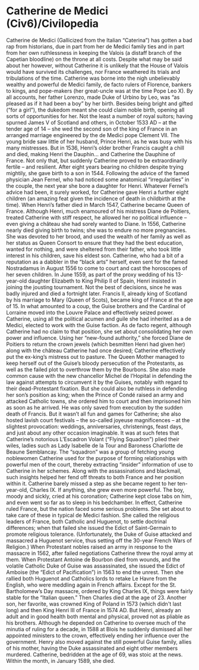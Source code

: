 # Catherine de Medici (Civ6)/Civilopedia

Catherine de Medici (Gallicized from the Italian “Caterina”) has gotten a bad rap from historians, due in part from her de Medici family ties and in part from her own ruthlessness in keeping the Valois (a distaff branch of the Capetian bloodline) on the throne at all costs. Despite what may be said about her however, without Catherine it is unlikely that the House of Valois would have survived its challenges, nor France weathered its trials and tribulations of the time.
Catherine was borne into the nigh unbelievably wealthy and powerful de Medici family, de facto rulers of Florence, bankers to kings, and pope-makers (her great-uncle was at the time Pope Leo X). By all accounts, her father Lorenzo, made Duke of Urbino by Leo, was “as pleased as if it had been a boy” by her birth. Besides being bright and gifted (“for a girl”), the dukedom meant she could claim noble birth, opening all sorts of opportunities for her. Not the least a number of royal suitors; having spurned James V of Scotland and others, in October 1533 AD – at the tender age of 14 – she wed the second son of the king of France in an arranged marriage engineered by the de Medici pope Clement VII.
The young bride saw little of her husband, Prince Henri, as he was busy with his many mistresses. But in 1536, Henri’s older brother Francis caught a chill and died, making Henri the Dauphin... and Catherine the Dauphine of France. Not only that, but suddenly Catherine proved to be extraordinarily fertile – and resilient. After eight years bearing no children despite trying mightily, she gave birth to a son in 1544. Following the advice of the famed physician Jean Fernel, who had noticed some anatomical “irregularities” in the couple, the next year she bore a daughter for Henri. Whatever Fernel’s advice had been, it surely worked, for Catherine gave Henri a further eight children (an amazing feat given the incidence of death in childbirth at the time).
When Henri’s father died in March 1547, Catherine became Queen of France. Although Henri, much enamoured of his mistress Diane de Poitiers, treated Catherine with stiff respect, he allowed her no political influence – even giving a château she had sorely wanted to Diane. In 1556, Catherine nearly died giving birth to twins; she was to endure no more pregnancies. She was devoted to her brood, and used the wealth of her family as well as her status as Queen Consort to ensure that they had the best education, wanted for nothing, and were sheltered from their father, who took little interest in his children, save his eldest son. Catherine, who had a bit of a reputation as a dabbler in the “black arts” herself, even sent for the famed Nostradamus in August 1556 to come to court and cast the horoscopes of her seven children.
In June 1559, as part of the proxy wedding of his 13-year-old daughter Elizabeth to King Philip II of Spain, Henri insisted in joining the jousting tournament. Not the best of decisions, since he was badly injured and died a fortnight later. Francis II, already king of Scotland by his marriage to Mary (Queen of Scots), became king of France at the age of 15. In what amounted to a coup, the Guise brothers and the Cardinal of Lorraine moved into the Louvre Palace and effectively seized power. Catherine, using all the political acumen and guile she had inherited as a de Medici, elected to work with the Guise faction.
As de facto regent, although Catherine had no claim to that position, she set about consolidating her own power and influence. Using her “new-found authority,” she forced Diane de Poitiers to return the crown jewels (which besmitten Henri had given her) along with the château Catherine had once desired; Catherine effectively put the ex-king’s mistress out to pasture. The Queen Mother managed to keep herself out of the Guise’s bloody persecution of the Protestants, as well as the failed plot to overthrow them by the Bourbons. She also made common cause with the new chancellor Michel de l’Hopital in defending the law against attempts to circumvent it by the Guises, notably with regard to their dead-Protestant fixation. But she could also be ruthless in defending her son’s position as king; when the Prince of Condé raised an army and attacked Catholic towns, she ordered him to court and then imprisoned him as soon as he arrived. He was only saved from execution by the sudden death of Francis.
But it wasn’t all fun and games for Catherine; she also hosted lavish court festivals – the so-called joyeuse magnificences – at the slightest provocation: weddings, anniversaries, christenings, feast days, and just about any other occasion imaginable. It was at such fetes that Catherine’s notorious L’Escadron Volant (“Flying Squadron”) plied their wiles, ladies such as Lady Isabelle de la Tour and Baroness Charlotte de Beaune Semblancay. The “squadron” was a group of fetching young noblewomen Catherine used for the purpose of forming relationships with powerful men of the court, thereby extracting “insider” information of use to Catherine in her schemes. Along with the assassinations and blackmail, such insights helped her fend off threats to both France and her position within it.
Catherine barely missed a step as she became regent to her ten-year-old, Charles IX. If anything, she grew even more powerful. The boy, moody and sickly, cried at his coronation; Catherine kept close tabs on him, and even went so far as to sleep in his bedchamber. In effect, Catherine ruled France, but the nation faced some serious problems. She set about to take care of these in typical de Medici fashion. She called the religious leaders of France, both Catholic and Huguenot, to settle doctrinal differences; when that failed she issued the Edict of Saint-Germain to promote religious tolerance. (Unfortunately, the Duke of Guise attacked and massacred a Huguenot service, thus setting off the 30-year French Wars of Religion.)
When Protestant nobles raised an army in response to the massacre in 1562, after failed negotiations Catherine threw the royal army at them. When Protestant Antoine de Bourbon died from wounds, and the volatile Catholic Duke of Guise was assassinated, she issued the Edict of Amboise (the “Edict of Pacification”) in 1563 to end the unrest. Then she rallied both Huguenot and Catholics lords to retake Le Havre from the English, who were meddling again in French affairs. Except for the St. Bartholomew’s Day massacre, ordered by King Charles IX, things were fairly stable for the “Italian queen.” Then Charles died at the age of 23. Another son, her favorite, was crowned King of Poland in 1573 (which didn't last long) and then King Henri III of France in 1574 AD.
But Henri, already an adult and in good health both mental and physical, proved not as pliable as his brothers. Although he depended on Catherine to oversee much of the minutia of ruling for a decade, in 1588 at Blois he suddenly dismissed all her appointed ministers to the crown, effectively ending her influence over the government. Henry also moved against the still powerful Guise family, allies of his mother, having the Duke assassinated and eight other members murdered. Catherine, bedridden at the age of 69, was stoic at the news. Within the month, in January 1589, she died.